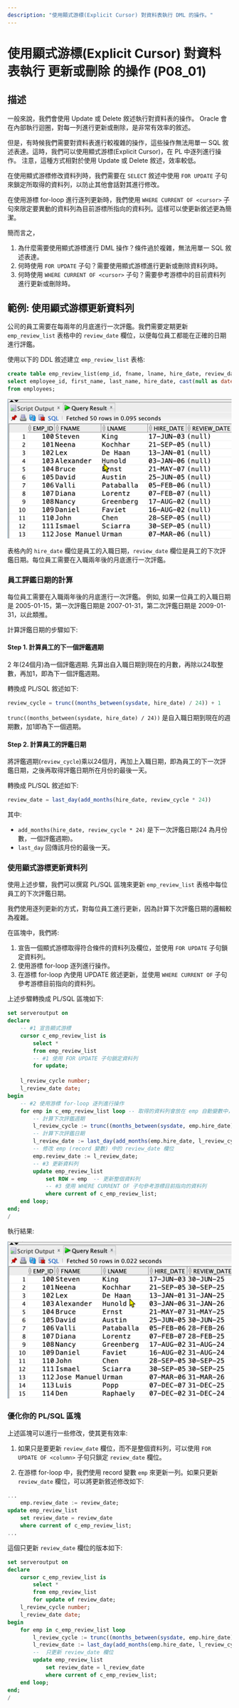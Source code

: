 ```yaml
---
description: "使用顯式游標(Explicit Cursor) 對資料表執行 DML 的操作。"
---
```


# 使用顯式游標(Explicit Cursor) 對資料表執行 更新或刪除 的操作 (P08_01)

## 描述

一般來說，我們會使用 Update 或 Delete 敘述執行對資料表的操作。 Oracle 會在內部執行迴圈，對每一列進行更新或刪除，是非常有效率的敘述。

但是，有時候我們需要對資料表進行較複雜的操作，這些操作無法用單一 SQL 敘述表達。這時，我們可以使用顯式游標(Explicit Cursor)，在 PL 中逐列進行操作。
注意，這種方式相對於使用 Update 或 Delete 敘述，效率較低。

在使用顯式游標修改資料列時，我們需要在 `SELECT` 敘述中使用 `FOR UPDATE` 子句來鎖定所取得的資料列，以防止其他會話對其進行修改。

在使用游標 for-loop 進行逐列更新時，我們使用 `WHERE CURRENT OF <cursor>` 子句來限定要異動的資料列為目前游標所指向的資料列。這樣可以使更新敘述更為簡潔。

簡而言之，
1. 為什麼需要使用顯式游標進行 DML 操作？條件過於複雜，無法用單一 SQL 敘述表達。
2. 何時使用 `FOR UPDATE` 子句？需要使用顯式游標進行更新或刪除資料列時。
3. 何時使用 `WHERE CURRENT OF <cursor>` 子句？需要參考游標中的目前資料列進行更新或刪除時。

## 範例: 使用顯式游標更新資料列 

公司的員工需要在每兩年的月底進行一次評鑑。我們需要定期更新 `emp_review_list` 表格中的 `review_date` 欄位，以便每位員工都能在正確的日期進行評鑑。

使用以下的 DDL 敘述建立 `emp_review_list` 表格:

```sql
create table emp_review_list(emp_id, fname, lname, hire_date, review_date) as 
select employee_id, first_name, last_name, hire_date, cast(null as date)
from employees;
```

![](img/24-05-26-17-07-21.png)

表格內的 `hire_date` 欄位是員工的入職日期，`review_date` 欄位是員工的下次評鑑日期。每位員工需要在入職兩年後的月底進行一次評鑑。

### 員工評鑑日期的計算

每位員工需要在入職兩年後的月底進行一次評鑑。
例如, 如果一位員工的入職日期是 2005-01-15，第一次評鑑日期是 2007-01-31，第二次評鑑日期是 2009-01-31，以此類推。

計算評鑑日期的步驟如下:

#### Step 1. 計算員工的下一個評鑑週期

2 年(24個月)為一個評鑑週期. 先算出自入職日期到現在的月數，再除以24取整數，再加1，即為下一個評鑑週期。

轉換成 PL/SQL 敘述如下:

```sql
review_cycle = trunc((months_between(sysdate, hire_date) / 24)) + 1
```

`trunc((months_between(sysdate, hire_date) / 24))` 是自入職日期到現在的週期數，加1即為下一個週期。

#### Step 2. 計算員工的評鑑日期

將評鑑週期(`review_cycle`)乘以24個月，再加上入職日期，即為員工的下一次評鑑日期，之後再取得評鑑日期所在月份的最後一天。

轉換成 PL/SQL 敘述如下:
``` sql
review_date = last_day(add_months(hire_date, review_cycle * 24))
```
其中:
- `add_months(hire_date, review_cycle * 24)` 是下一次評鑑日期(24 為月份數，一個評鑑週期)。
-  `last_day` 回傳該月份的最後一天。

### 使用顯式游標更新資料列

使用上述步驟，我們可以撰寫 PL/SQL 區塊來更新 `emp_review_list` 表格中每位員工的下次評鑑日期。

我們使用逐列更新的方式，對每位員工進行更新，因為計算下次評鑑日期的邏輯較為複雜。

在區塊中，我們將:
1. 宣告一個顯式游標取得符合條件的資料列及欄位，並使用 `FOR UPDATE` 子句鎖定資料列。
2. 使用游標 for-loop 逐列進行操作。
3. 在游標 for-loop 內使用 UPDATE 敘述更新，並使用 `WHERE CURRENT OF` 子句參考游標目前指向的資料列。

上述步驟轉換成 PL/SQL 區塊如下:

```sql
set serveroutput on
declare
    -- #1 宣告顯式游標
    cursor c_emp_review_list is
        select *
        from emp_review_list
        -- #1 使用 FOR UPDATE 子句鎖定資料列
        for update; 

    l_review_cycle number;
    l_review_date date;
begin
    -- #2 使用游標 for-loop 逐列進行操作
    for emp in c_emp_review_list loop -- 取得的資料列會放在 emp 自動變數中，emp 是一個 record 變數
        -- 計算下次評鑑週期
        l_review_cycle := trunc((months_between(sysdate, emp.hire_date) / 24)) + 1;
        -- 計算下次評鑑日期
        l_review_date := last_day(add_months(emp.hire_date, l_review_cycle * 24));
        -- 修改 emp (record 變數) 中的 review_date 欄位
        emp.review_date := l_review_date;
        -- #3 更新資料列
        update emp_review_list
            set ROW = emp  -- 更新整個資料列
            -- #3 使用 WHERE CURRENT OF 子句參考游標目前指向的資料列
            where current of c_emp_review_list;
    end loop;
end;
/
```

執行結果:

![](img/24-05-26-17-13-16.png)

### 優化你的 PL/SQL 區塊

上述區塊可以進行一些修改，使其更有效率:

1. 如果只是要更新 `review_date` 欄位，而不是整個資料列，可以使用 `FOR UPDATE OF <column>` 子句只鎖定 `review_date` 欄位。

2. 在游標 for-loop 中，我們使用 record 變數 `emp` 來更新一列。如果只更新 `review_date` 欄位，可以將更新敘述修改如下:

```sql
...
    emp.review_date := review_date;
update emp_review_list
    set review_date = review_date
    where current of c_emp_review_list; 
...
```

這個只更新 `review_date` 欄位的版本如下:


```sql
set serveroutput on
declare
    cursor c_emp_review_list is
        select *
        from emp_review_list
        for update of review_date;
    l_review_cycle number;
    l_review_date date;
begin
    for emp in c_emp_review_list loop
        l_review_cycle := trunc((months_between(sysdate, emp.hire_date) / 24)) + 1;
        l_review_date := last_day(add_months(emp.hire_date, l_review_cycle * 24));
        --  只更新 review_date 欄位
        update emp_review_list
            set review_date = l_review_date
            where current of c_emp_review_list;
    end loop;
end;
/
```
